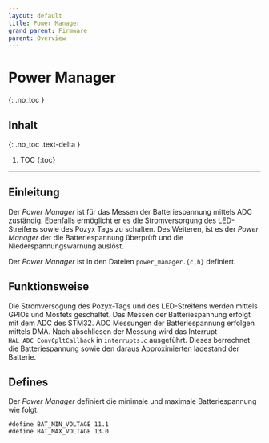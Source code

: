 ```yaml
---
layout: default
title: Power Manager
grand_parent: Firmware
parent: Overview
---
```


# Power Manager
{: .no_toc }

## Inhalt
{: .no_toc .text-delta }

1. TOC
{:toc}

---

## Einleitung

Der *Power Manager* ist für das Messen der Batteriespannung mittels ADC zuständig.
Ebenfalls ermöglicht er es die Stromversorgung des LED-Streifens sowie des Pozyx Tags zu schalten.
Des Weiteren, ist es der *Power Manager* der die Batteriespannung überprüft und die Niederspannungswarnung auslöst.

Der *Power Manager* ist in den Dateien `power_manager.{c,h}` definiert.

## Funktionsweise

Die Stromversogung des Pozyx-Tags und des LED-Streifens werden mittels GPIOs und Mosfets geschaltet.
Das Messen der Batteriespannung erfolgt mit dem ADC des STM32.
ADC Messungen der Batteriespannung erfolgen mittels DMA.
Nach abschliesen der Messung wird das Interrupt `HAL_ADC_ConvCpltCallback` in `interrupts.c` ausgeführt.
Dieses berrechnet die Batteriespannung sowie den daraus Approximierten ladestand der Batterie.

## Defines

Der *Power Manager* definiert die minimale und maximale Batteriespannung wie folgt.

```
#define BAT_MIN_VOLTAGE 11.1
#define BAT_MAX_VOLTAGE 13.0
```
